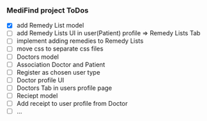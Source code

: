 ### MediFind project ToDos

- [x] add Remedy List model
- [ ] add Remedy Lists UI in user(Patient) profile => Remedy Lists Tab
- [ ] implement adding remedies to Remedy Lists
- [ ] move css to separate css files
- [ ] Doctors model
- [ ] Association Doctor and Patient
- [ ] Register as chosen user type
- [ ] Doctor profile UI 
- [ ] Doctors Tab in users profile page
- [ ] Reciept model
- [ ] Add receipt to user profile from Doctor
- [ ] ...